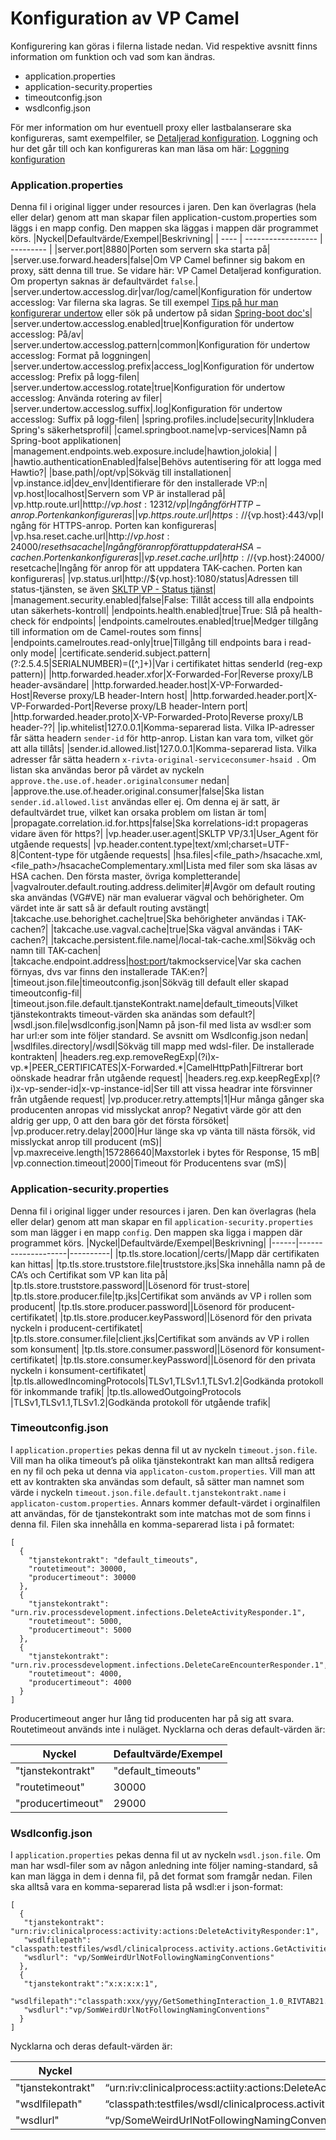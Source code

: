 # Konfiguration av VP Camel

Konfigurering kan göras i filerna listade nedan. Vid respektive avsnitt finns information om funktion och vad som kan ändras.
  
 * application.properties  
 * application-security.properties  
 * timeoutconfig.json  
 * wsdlconfig.json

För mer information om hur eventuell proxy eller lastbalanserare ska konfigureras, samt exempelfiler, se [Detaljerad konfiguration].
Loggning och hur det går till och kan konfigureras kan man läsa om här: [Loggning konfiguration]
### Application.properties ###
Denna fil i original ligger under resources i jaren. Den kan överlagras (hela eller delar) genom att man skapar filen application-custom.properties som läggs i en mapp config. Den mappen ska läggas i mappen där programmet körs. 
|Nyckel|Defaultvärde/Exempel|Beskrivning|
| ---- | ------------------ | --------- |
|server.port|8880|Porten som servern ska starta på|
|server.use.forward.headers|false|Om VP Camel befinner sig bakom en proxy, sätt denna till true. Se vidare här: VP Camel Detaljerad konfiguration. Om propertyn saknas är defaultvärdet ```false```.|
|server.undertow.accesslog.dir|var/log/camel|Konfiguration för undertow accesslog: Var filerna ska lagras. Se till exempel [Tips på hur man konfigurerar undertow] eller sök på undertow på sidan [Spring-boot doc's]|
|server.undertow.accesslog.enabled|true|Konfiguration för undertow accesslog: På/av|
|server.undertow.accesslog.pattern|common|Konfiguration för undertow accesslog: Format på loggningen|
|server.undertow.accesslog.prefix|access_log|Konfiguration för undertow accesslog: Prefix på logg-filen|
|server.undertow.accesslog.rotate|true|Konfiguration för undertow accesslog: Använda rotering av filer|
|server.undertow.accesslog.suffix|.log|Konfiguration för undertow accesslog: Suffix på logg-filen|
|spring.profiles.include|security|Inkludera Spring's säkerhetsprofil|
|camel.springboot.name|vp-services|Namn på Spring-boot applikationen|
|management.endpoints.web.exposure.include|hawtion,jolokia| |
|hawtio.authenticationEnabled|false|Behövs autentisering för att logga med Hawtio?|
|base.path|/opt/vp|Sökväg till installationen|
|vp.instance.id|dev_env|Identifierare för den installerade VP:n|
|vp.host|localhost|Servern som VP är installerad på|
|vp.http.route.url|htttp://${vp.host}:12312/vp|Ingång för HTTP-anrop. Porten kan konfigureras|
|vp.https.route.url|https://${vp.host}:443/vp|Ingång för HTTPS-anrop. Porten kan konfigureras|
|vp.hsa.reset.cache.url|http://${vp.host}:24000/resethsacache|Ingång för anrop för att uppdatera HSA-cachen. Porten kan konfigureras|
|vp.reset.cache.url|http://${vp.host}:24000/resetcache|Ingång för anrop för att uppdatera TAK-cachen. Porten kan konfigureras|
|vp.status.url|http://${vp.host}:1080/status|Adressen till status-tjänsten, se även [SKLTP VP - Status tjänst]|
|management.security.enabled|false|False: Tillåt access till alla endpoints utan säkerhets-kontroll|
|endpoints.health.enabled|true|True: Slå på health-check för endpoints|
|endpoints.camelroutes.enabled|true|Medger tillgång till information om de Camel-routes som finns|
|endpoints.camelroutes.read-only|true|Tillgång till endpoints bara i read-only mode|
|certificate.senderid.subject.pattern|(?:2.5.4.5\|SERIALNUMBER)=([^,]+)|Var i certifikatet hittas senderId (reg-exp pattern)|
|http.forwarded.header.xfor|X-Forwarded-For|Reverse proxy/LB header-avsändare|
|http.forwarded.header.host|X-VP-Forwarded-Host|Reverse proxy/LB header-Intern host|
|http.forwarded.header.port|X-VP-Forwarded-Port|Reverse proxy/LB header-Intern port|
|http.forwarded.header.proto|X-VP-Forwarded-Proto|Reverse proxy/LB header-??|
|ip.whitelist|127.0.0.1|Komma-separerad lista. Vilka IP-adresser får sätta headern ```sender-id``` för http-anrop. Listan kan vara tom, vilket gör att alla tillåts|
|sender.id.allowed.list|127.0.0.1|Komma-separerad lista. Vilka adresser får sätta headern ```x-rivta-original-serviceconsumer-hsaid ```. Om listan ska användas beror på värdet av nyckeln  ```approve.the.use.of.header.originalconsumer``` nedan|
|approve.the.use.of.header.original.consumer|false|Ska listan ```sender.id.allowed.list``` användas eller ej. Om denna ej är satt, är defaultvärdet true, vilket kan orsaka problem om listan är tom|
|propagate.correlation.id.for.https|false|Ska korrelations-id:t propageras vidare även för https?|
|vp.header.user.agent|SKLTP VP/3.1|User_Agent för utgående requests|
|vp.header.content.type|text/xml;charset=UTF-8|Content-type för utgående requests|
|hsa.files|<file_path>/hsacache.xml,<file_path>/hsacacheComplementary.xml|Lista med filer som ska läsas av HSA cachen. Den första master, övriga kompletterande|
|vagvalrouter.default.routing.address.delimiter|#|Avgör om default routing ska användas (VG#VE) när man evaluerar vägval och behörigheter. Om värdet inte är satt så är default routing avstängt|
|takcache.use.behorighet.cache|true|Ska behörigheter användas i TAK-cachen?|
|takcache.use.vagval.cache|true|Ska vägval användas i TAK-cachen?|
|takcache.persistent.file.name|<path>/local-tak-cache.xml|Sökväg och namn till TAK-cachen|
|takcache.endpoint.address|<host:port>/takmockservice|Var ska cachen förnyas, dvs var finns den installerade TAK:en?|
|timeout.json.file|timeoutconfig.json|Sökväg till default eller skapad timeoutconfig-fil|
|timeout.json.file.default.tjansteKontrakt.name|default_timeouts|Vilket tjänstekontrakts timeout-värden ska anändas som default?|
|wsdl.json.file|wsdlconfig.json|Namn på json-fil med lista av wsdl:er som har url:er som inte följer standard. Se avsnitt om Wsdlconfig.json nedan|
|wsdlfiles.directory|<fullpath>/wsdl|Sökväg till mapp med wdsl-filer. De installerade kontrakten|
|headers.reg.exp.removeRegExp|(?i)x-vp.\*\|PEER_CERTIFICATES\|X-Forwarded.*\|CamelHttpPath|Filtrerar bort oönskade headrar från utgående request|
|headers.reg.exp.keepRegExp|(?i)x-vp-sender-id\|x-vp-instance-id|Ser till att vissa headrar inte försvinner från utgående request|
|vp.producer.retry.attempts|1|Hur många gånger ska producenten anropas vid misslyckat anrop? Negativt värde gör att den aldrig ger upp, 0 att den bara gör det första försöket|
|vp.producer.retry.delay|2000|Hur länge ska vp vänta till nästa försök, vid misslyckat anrop till producent (mS)|
|vp.maxreceive.length|157286640|Maxstorlek i bytes för Response, 15 mB|
|vp.connection.timeout|2000|Timeout för Producentens svar (mS)|

### Application-security.properties ###
Denna fil i original ligger under resources i jaren. Den kan överlagras (hela eller delar) genom att man skapar en fil `application-security.properties` som man lägger i en mapp `config`. Den mappen ska ligga i mappen där programmet körs. 
|Nyckel|Defaultvärde/Exempel|Beskrivning|
|------|--------------------|----------|
|tp.tls.store.location|/certs/|Mapp där certifikaten kan hittas|
|tp.tls.store.truststore.file|truststore.jks|Ska innehålla namn på de CA’s och Certifikat som VP kan lita på|
|tp.tls.store.truststore.password|<password>|Lösenord för trust-store|
|tp.tls.store.producer.file|tp.jks|Certifikat som används av VP i rollen som producent|
|tp.tls.store.producer.password|<password>|Lösenord för producent-certifikatet|
|tp.tls.store.producer.keyPassword|<password>|Lösenord för den privata nyckeln i producent-certifikatet|
|tp.tls.store.consumer.file|client.jks|Certifikat som används av VP i rollen som konsument|
|tp.tls.store.consumer.password|<password>|Lösenord för konsument-certifikatet|
|tp.tls.store.consumer.keyPassword|<password>|Lösenord för den privata nyckeln i konsument-certifikatet|
|tp.tls.allowedIncomingProtocols|TLSv1,TLSv1.1,TLSv1.2|Godkända protokoll för inkommande trafik|
|tp.tls.allowedOutgoingProtocols |TLSv1,TLSv1.1,TLSv1.2|Godkända protokoll för utgående trafik|

### Timeoutconfig.json ###
I `application.properties` pekas denna fil ut av nyckeln `timeout.json.file`. Vill man ha olika timeout’s på olika tjänstekontrakt kan man alltså redigera en ny fil och peka ut denna via `applicaton-custom.properties`. Vill man att ett av kontrakten ska användas som default, så sätter man namnet som värde i nyckeln `timeout.json.file.default.tjanstekontrakt.name` i `applicaton-custom.properties`. Annars kommer default-värdet i orginalfilen att användas, för de tjanstekontrakt som inte matchas mot de som finns i denna fil. Filen ska innehålla en komma-separerad lista i på formatet:
```
[
  {
    "tjanstekontrakt": "default_timeouts",
    "routetimeout": 30000,
    "producertimeout": 30000
  },  
  {
    "tjanstekontrakt": "urn.riv.processdevelopment.infections.DeleteActivityResponder.1",
    "routetimeout": 5000,
    "producertimeout": 5000
  },
  {
    "tjanstekontrakt": "urn.riv.processdevelopment.infections.DeleteCareEncounterResponder.1",
    "routetimeout": 4000,
    "producertimeout": 4000
  }
]
```
Producertimeout anger hur lång tid producenten har på sig att svara. Routetimeout används inte i nuläget.
Nycklarna och deras default-värden är:

|Nyckel|Defaultvärde/Exempel|
|------|--------------------|
|"tjanstekontrakt"|"default_timeouts"|
|"routetimeout"|30000|
|"producertimeout"|29000|

### Wsdlconfig.json ###
I `application.properties` pekas denna fil ut av nyckeln `wsdl.json.file`. Om man har wsdl-filer som av någon anledning inte följer naming-standard, så kan man lägga in dem i denna fil, på det format som framgår nedan. Filen ska alltså vara en komma-separerad lista på wsdl:er i json-format:
```
[
  {
   "tjanstekontrakt": "urn:riv:clinicalprocess:activity:actions:DeleteActivityResponder:1",    
   "wsdlfilepath": "classpath:testfiles/wsdl/clinicalprocess.activity.actions.GetActivities.1.rivtabp21/schemas/interactions/GetActivitiesInteraction/GetActivitiesInteraction_1.0_RIVTABP21.wsdl",    
   "wsdlurl": "vp/SomWeirdUrlNotFollowingNamingConventions"  
  }, 
  {
   "tjanstekontrakt":"x:x:x:x:1", 
   "wsdlfilepath":"classpath:xxx/yyy/GetSomethingInteraction_1.0_RIVTAB21.wsdl", 
   "wsdlurl":"vp/SomWeirdUrlNotFollowingNamingConventions"  
  }
]
```
Nycklarna och deras default-värden är:

|Nyckel|Defaultvärde/Exempel|
|------|--------------------|
|"tjanstekontrakt"|“urn:riv:clinicalprocess:actiity:actions:DeleteActivityResponder:1”|
|"wsdlfilepath"|“classpath:testfiles/wsdl/clinicalprocess.activity.actions.GetActivities.1.rivtab21/schemas/interactions/GetActivitiesInteraction/GetActivitiesInteraction_1.0_RIVTAB21.wsdl”|
|"wsdlurl"|“vp/SomeWeirdUrlNotFollowingNamingConventions”|

[//]: # (These are reference links used in the body of this note and get stripped out when the markdown processor does its job. There is no need to format nicely because it shouldn't be seen. Thanks SO - http://stackoverflow.com/questions/4823468/store-comments-in-markdown-syntax)


   [Detaljerad konfiguration]: <https://github.com/skltp/vp-camel/docs/detail_config.md>
   [Loggning konfiguration]: <https://github.com/skltp/vp-camel/docs/logconfig.md>
   [Tips på hur man konfigurerar undertow]: <https://howtodoinjava.com/spring-boot2/embedded-server-logging-config/>
   [Spring-boot doc's]: <https://docs.spring.io/spring-boot/docs/current/reference/html/common-application-properties.html>
   [SKLTP VP - Status tjänst]: <https://skl-tp.atlassian.net/wiki/spaces/FT/pages/674136339/SKLTP+VP+-+Status+tj+nst>